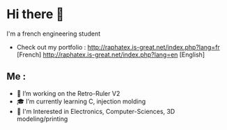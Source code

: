 # Hi there 👋
I'm a french engineering student
- Check out my portfolio :
  http://raphatex.is-great.net/index.php?lang=fr [French]
  http://raphatex.is-great.net/index.php?lang=en [English]

## Me :
- 📏 I’m working on the Retro-Ruler V2
- 🎓 I’m currently learning C, injection molding
- 👀 I'm Interested in Electronics, Computer-Sciences, 3D modeling/printing
